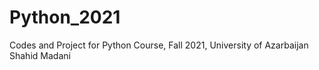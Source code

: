 # Python_2021
Codes and Project for Python Course, Fall 2021, University of Azarbaijan Shahid Madani 
